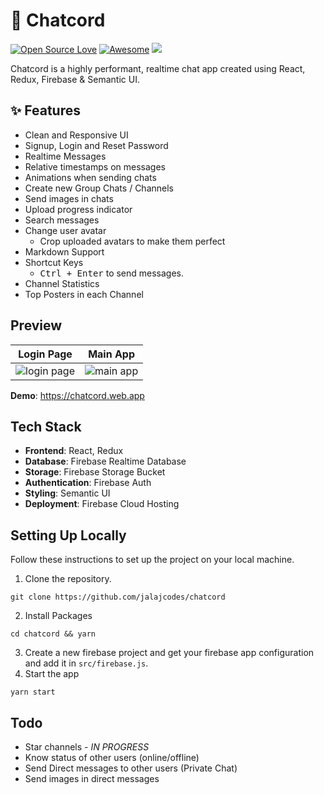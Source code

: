 <!-- ![image](https://user-images.githubusercontent.com/17108695/121772774-3e41d700-cb95-11eb-80be-0a5968441931.png) -->
# 🚀 Chatcord

[![Open Source Love](https://badges.frapsoft.com/os/v2/open-source.svg?v=103)](https://github.com/jalajcodes)
[![Awesome](https://cdn.rawgit.com/sindresorhus/awesome/d7305f38d29fed78fa85652e3a63e154dd8e8829/media/badge.svg)](https://github.com/jalajcodes)
[![](https://img.shields.io/badge/Made%20WIth-Love%20and%20Music-red)](https://github.com/jalajcodes)

Chatcord is a highly performant, realtime chat app created using React, Redux, Firebase & Semantic UI. 



## ✨ Features

 - Clean and Responsive UI
 - Signup, Login and Reset Password
 - Realtime Messages
 - Relative timestamps on messages
 - Animations when sending chats
 - Create new Group Chats / Channels
 - Send images in chats
 - Upload progress indicator
 - Search messages
 - Change user avatar
   - Crop uploaded avatars to make them perfect
 - Markdown Support
 - Shortcut Keys 
   - <kbd>Ctrl + Enter</kbd> to send messages.
 - Channel Statistics
 - Top Posters in each Channel

## Preview

|  Login Page | Main App
|:-------------------------:|:-------------------------:
 ![login page](https://user-images.githubusercontent.com/17108695/121772966-8f9e9600-cb96-11eb-8e9e-2b2be1638f89.png)|![main app](https://user-images.githubusercontent.com/17108695/121772877-e3f54600-cb95-11eb-87b8-7aebf73fe080.png)

**Demo**: https://chatcord.web.app

## Tech Stack

- **Frontend**: React, Redux
- **Database**: Firebase Realtime Database
- **Storage**: Firebase Storage Bucket
- **Authentication**: Firebase Auth
- **Styling**: Semantic UI
- **Deployment**: Firebase Cloud Hosting

## Setting Up Locally

Follow these instructions to set up the project on your local machine.

1. Clone the repository.

`git clone https://github.com/jalajcodes/chatcord`

2. Install Packages

`cd chatcord && yarn`

3. Create a new firebase project and get your firebase app configuration and add it in `src/firebase.js`.
4. Start the app

`yarn start`

## Todo

 - Star channels - *IN PROGRESS*
 - Know status of other users (online/offline)
 - Send Direct messages to other users (Private Chat)
 - Send images in direct messages
